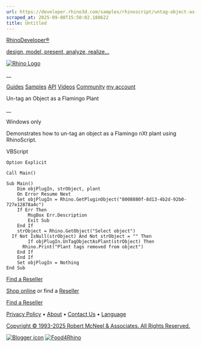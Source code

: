 ```yaml
---
url: https://developer.rhino3d.com/samples/rhinoscript/untag-object-as-a-flamingo-plant/
scraped_at: 2025-09-08T15:50:02.188622
title: Untitled
---
```


[RhinoDeveloper®](/)

[design, model, present, analyze, realize...](/)

[![Rhino Logo](https://developer.rhino3d.com/images/rhinodevlogo.png)](/)

__

[Guides](https://developer.rhino3d.com/guides)
[Samples](https://developer.rhino3d.com/samples)
[API](https://developer.rhino3d.com/api)
[Videos](https://developer.rhino3d.com/videos)
[Community](https://discourse.mcneel.com/c/rhino-developer) [my account
](https://www.rhino3d.com/my-account/ "Manage your account, licenses, and
teams")

Un-tag an Object as a Flamingo Plant

__

Windows only

Demonstrates how to un-tag an object as a Flamingo nXt plant using
RhinoScript.

VBScript

    
    
    Option Explicit
    
    Call Main()
    
    Sub Main()
    	Dim objPlugIn, strObject, plant
    	On Error Resume Next
    	Set objPlugIn = Rhino.GetPluginObject("8008880f-8d13-4b2d-92b0-727e12878a4c")
    	If Err Then
    		MsgBox Err.Description
    		Exit Sub
    	End If
    	strObject = Rhino.GetObject("Select object")
      If Not IsNull(strObject) And Not strObject = "" Then
    		If objPlugIn.UnTagObjectAsPlant(strObject) Then
          Rhino.Print("Plant tags removed from object")
        End If
    	End If
    	Set objPlugIn = Nothing
    End Sub
    

  

[Find a Reseller](https://www.rhino3d.com/sales)

[Shop online](https://www.rhino3d.com/store) or find a
[Reseller](https://www.rhino3d.com/sales)

[Find a Reseller](https://www.rhino3d.com/sales)

[Privacy Policy](https://www.rhino3d.com/privacy) •
[About](https://www.rhino3d.com/mcneel/about) • [Contact
Us](https://www.rhino3d.com/mcneel/contact) • [
Language](https://www.rhino3d.com/language "Change to a different region or
language")

[Copyright © 1993-2025 Robert McNeel & Associates. All Rights
Reserved.](https://www.rhino3d.com/mcneel/about)

[](https://www.facebook.com/McNeelRhinoceros/)
[](https://twitter.com/bobmcneel) [](https://www.linkedin.com/groups/75313/)
[](https://www.youtube.com/user/RhinoGuide/videos) [](https://vimeo.com/rhino)
[![Blogger
icon](https://developer.rhino3d.com/images/blogger.svg)](http://blog.rhino3d.com/)
[![Food4Rhino](https://developer.rhino3d.com/images/f4r_icon_01.svg)](https://www.food4rhino.com)

